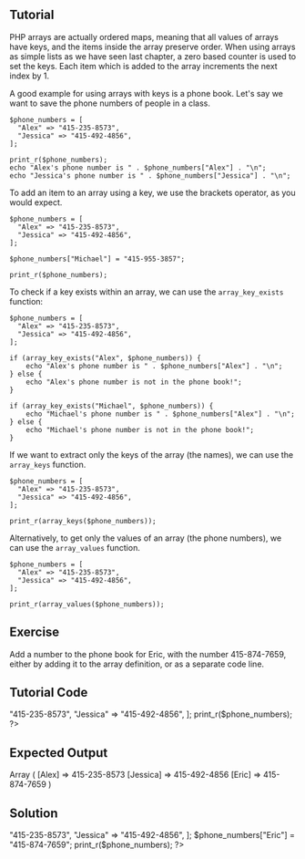 Tutorial
--------

PHP arrays are actually ordered maps, meaning that all values of arrays have keys,
and the items inside the array preserve order. When using arrays as simple lists
as we have seen last chapter, a zero based counter is used to set the keys. Each item
which is added to the array increments the next index by 1.

A good example for using arrays with keys is a phone book. Let's say we want to
save the phone numbers of people in a class.

    $phone_numbers = [
      "Alex" => "415-235-8573",
      "Jessica" => "415-492-4856",
    ];

    print_r($phone_numbers);
    echo "Alex's phone number is " . $phone_numbers["Alex"] . "\n";
    echo "Jessica's phone number is " . $phone_numbers["Jessica"] . "\n";

To add an item to an array using a key, we use the brackets operator, as you would expect.

    $phone_numbers = [
      "Alex" => "415-235-8573",
      "Jessica" => "415-492-4856",
    ];

    $phone_numbers["Michael"] = "415-955-3857";

    print_r($phone_numbers);

To check if a key exists within an array, we can use the `array_key_exists` function:

    $phone_numbers = [
      "Alex" => "415-235-8573",
      "Jessica" => "415-492-4856",
    ];

    if (array_key_exists("Alex", $phone_numbers)) {
        echo "Alex's phone number is " . $phone_numbers["Alex"] . "\n";
    } else {
        echo "Alex's phone number is not in the phone book!";
    }

    if (array_key_exists("Michael", $phone_numbers)) {
        echo "Michael's phone number is " . $phone_numbers["Alex"] . "\n";
    } else {
        echo "Michael's phone number is not in the phone book!";
    }

If we want to extract only the keys of the array (the names), we can use the `array_keys` function.

    $phone_numbers = [
      "Alex" => "415-235-8573",
      "Jessica" => "415-492-4856",
    ];

    print_r(array_keys($phone_numbers));

Alternatively, to get only the values of an array (the phone numbers), we can use the `array_values` function.

    $phone_numbers = [
      "Alex" => "415-235-8573",
      "Jessica" => "415-492-4856",
    ];

    print_r(array_values($phone_numbers));

Exercise
--------

Add a number to the phone book for Eric, with the number 415-874-7659,
either by adding it to the array definition, or as a separate code line.

Tutorial Code
-------------

<?php
$phone_numbers = [
  "Alex" => "415-235-8573",
  "Jessica" => "415-492-4856",
];

print_r($phone_numbers);
?>

Expected Output
---------------

Array
(
[Alex] => 415-235-8573
[Jessica] => 415-492-4856
[Eric] => 415-874-7659
)

Solution
--------

<?php
$phone_numbers = [
  "Alex" => "415-235-8573",
  "Jessica" => "415-492-4856",
];

$phone_numbers["Eric"] = "415-874-7659";

print_r($phone_numbers);
?>


